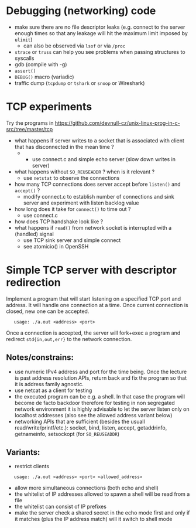 # Debugging (networking) code
  - make sure there are no file descriptor leaks (e.g. connect to the server enough times so that any leakage will hit the maximum limit imposed by `ulimit`)
    - can also be observed via `lsof` or via `/proc`
  - `strace` or `truss` can help you see problems when passing structures to syscalls
  - gdb (compile with -g)
  - `assert()`
  - `DEBUG()` macro (variadic)
  - traffic dump (`tcpdump` or `tshark` or `snoop` or Wireshark)

# TCP experiments

Try the programs in https://github.com/devnull-cz/unix-linux-prog-in-c-src/tree/master/tcp

- what happens if server writes to a socket that is associated with client that has disconnected in the mean time ?
  - - use connect.c and simple echo server (slow down writes in server)
- what happens without `SO_REUSEADDR` ? when is it relevant ?
  - use `netstat` to observe the connections
- how many TCP connections does server accept before `listen()` and `accept()` ?
  - modify connect.c to establish number of connections and sink server and experiment with listen backlog value
- how long does it take for `connect()` to time out ?
  - use connect.c
- how does TCP handshake look like ?
- what happens if `read()` from network socket is interrupted with a (handled) signal
  - use TCP sink server and simple connect
  - see atomicio() in OpenSSH

# Simple TCP server with descriptor redirection

Implement a program that will start listening on a specified TCP port and address.
It will handle one connection at a time. Once current connection is closed,
new one can be accepted.
```
   usage: ./a.out <address> <port>
```
Once a connection is accepted, the server will fork+exec a program and redirect `std{in,out,err}` to the network
connection.

## Notes/constrains:
 - use numeric IPv4 address and port for the time being. Once the lecture is past address resolution APIs, return back and fix the program so that it is address family agnostic.
 - use netcat as a client for testing
 - the executed program can be e.g. a shell. In that case the program will become de facto backdoor therefore for testing in non segregated network environment it is highly advisable to let the server listen only on localhost addresses (also see the allowed address variant below)
 - networking APIs that are sufficient (besides the usuall read/write/printf/etc.): socket, bind, listen, accept, getaddrinfo, getnameinfo, setsockopt (for `SO_REUSEADDR`)

## Variants:
   - restrict clients
```
   usage: ./a.out <address> <port> <allowed_address>
```
   - allow more simultaneous connections (both echo and shell)
   - the whitelist of IP addresses allowed to spawn a shell will be read from a file
   - the whitelist can consist of IP prefixes
   - make the server check a shared secret in the echo mode first and only if it matches (plus the IP address match) will it switch to shell mode
